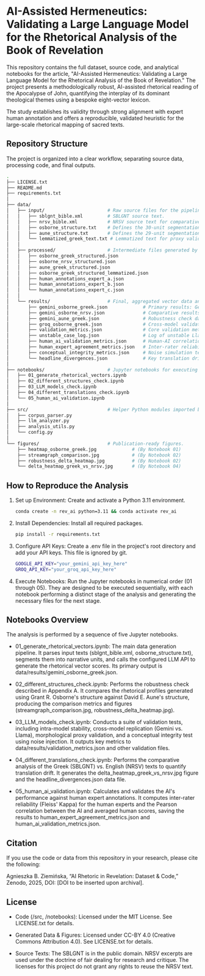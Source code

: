 AI-Assisted Hermeneutics: Validating a Large Language Model for the Rhetorical Analysis of the Book of Revelation
================================================================================

This repository contains the full dataset, source code, and analytical notebooks for the article, "AI-Assisted Hermeneutics: Validating a Large Language Model for the Rhetorical Analysis of the Book of Revelation." The project presents a methodologically robust, AI-assisted rhetorical reading of the Apocalypse of John, quantifying the interplay of its dominant theological themes using a bespoke eight-vector lexicon.

The study establishes its validity through strong alignment with expert human annotation and offers a reproducible, validated heuristic for the large-scale rhetorical mapping of sacred texts.


Repository Structure
--------------------

The project is organized into a clear workflow, separating source data, processing code, and final outputs.

```bash
.
├── LICENSE.txt
├── README.md
├── requirements.txt
│
├── data/
│   ├── input/                       # Raw source files for the pipeline.
│   │   ├── sblgnt_bible.xml         # SBLGNT source text.
│   │   ├── nrsv_bible.xml           # NRSV source text for comparative analysis.
│   │   ├── osborne_structure.txt    # Defines the 30-unit segmentation.
│   │   ├── aune_structure.txt       # Defines the 29-unit segmentation for robustness check.
│   │   └── lemmatized_greek_text.txt # Lemmatized text for proxy validation.
│   │
│   ├── processed/                   # Intermediate files generated by the notebooks.
│   │   ├── osborne_greek_structured.json
│   │   ├── osborne_nrsv_structured.json
│   │   ├── aune_greek_structured.json
│   │   ├── osborne_greek_structured_lemmatized.json
│   │   ├── human_annotations_expert_a.json
│   │   ├── human_annotations_expert_b.json
│   │   └── human_annotations_expert_c.json
│   │
│   └── results/                     # Final, aggregated vector data and metrics.
│       ├── gemini_osborne_greek.json             # Primary results: Gemini on Greek. (By Notebook 01)
│       ├── gemini_osborne_nrsv.json              # Comparative results: Gemini on NRSV. (By Notebook 01)
│       ├── gemini_aune_greek.json                # Robustness check data: Gemini on Aune. (By Notebook 02)
│       ├── groq_osborne_greek.json               # Cross-model validation data: Llama on Greek. (By Notebook 03)
│       ├── validation_metrics.json               # Core validation metrics (stability, cross-model). (By Notebook 03)
│       ├── unstable_case_log.json                # Log of unstable Llama units. (By Notebook 03)
│       ├── human_ai_validation_metrics.json      # Human-AI correlation metrics. (By Notebook 05)
│       ├── human_expert_agreement_metrics.json   # Inter-rater reliability metrics. (By Notebook 05)
│       ├── conceptual_integrity_metrics.json     # Noise simulation test results. (By Notebook 03)
│       └── headline_divergences.json             # Key translation drift results. (By Notebook 04)
│
├── notebooks/                       # Jupyter notebooks for executing the analysis.
│   ├── 01_generate_rhetorical_vectors.ipynb
│   ├── 02_different_structures_check.ipynb
│   ├── 03_LLM_models_check.ipynb
│   ├── 04_different_translations_check.ipynb
│   └── 05_human_ai_validation.ipynb
│
├── src/                             # Helper Python modules imported by the notebooks.
│   ├── corpus_parser.py
│   ├── llm_analyzer.py
│   ├── analysis_utils.py
│   └── config.py
│
└── figures/                         # Publication-ready figures.
    ├── heatmap_osborne_greek.jpg             # (By Notebook 01)
    ├── streamgraph_comparison.jpg            # (By Notebook 02)
    ├── robustness_delta_heatmap.jpg          # (By Notebook 02)
    └── delta_heatmap_greek_vs_nrsv.jpg       # (By Notebook 04)
```

How to Reproduce the Analysis
-----------------------------

1. Set up Environment: Create and activate a Python 3.11 environment.

   ```bash
   conda create -n rev_ai python=3.11 && conda activate rev_ai
   ```

2. Install Dependencies: Install all required packages.
   ```bash
   pip install -r requirements.txt
   ```

4. Configure API Keys: Create a .env file in the project's root directory and add your API keys. This file is ignored by git.
   ```bash
   GOOGLE_API_KEY="your_gemini_api_key_here"
   GROQ_API_KEY="your_groq_api_key_here"
   ```
5. Execute Notebooks: Run the Jupyter notebooks in numerical order (01 through 05). They are designed to be executed sequentially, with each notebook performing a distinct stage of the analysis and generating the necessary files for the next stage.


Notebooks Overview
------------------

The analysis is performed by a sequence of five Jupyter notebooks.

* 01_generate_rhetorical_vectors.ipynb: The main data generation pipeline. It parses input texts (sblgnt_bible.xml, osborne_structure.txt), segments them into narrative units, and calls the configured LLM API to generate the rhetorical vector scores. Its primary output is data/results/gemini_osborne_greek.json.

* 02_different_structures_check.ipynb: Performs the robustness check described in Appendix A. It compares the rhetorical profiles generated using Grant R. Osborne's structure against David E. Aune's structure, producing the comparison metrics and figures (streamgraph_comparison.jpg, robustness_delta_heatmap.jpg).

* 03_LLM_models_check.ipynb: Conducts a suite of validation tests, including intra-model stability, cross-model replication (Gemini vs. Llama), morphological proxy validation, and a conceptual integrity test using noise injection. It outputs key metrics to data/results/validation_metrics.json and other validation files.

* 04_different_translations_check.ipynb: Performs the comparative analysis of the Greek (SBLGNT) vs. English (NRSV) texts to quantify translation drift. It generates the delta_heatmap_greek_vs_nrsv.jpg figure and the headline_divergences.json data file.

* 05_human_ai_validation.ipynb: Calculates and validates the AI's performance against human expert annotations. It computes inter-rater reliability (Fleiss' Kappa) for the human experts and the Pearson correlation between the AI and averaged human scores, saving the results to human_expert_agreement_metrics.json and human_ai_validation_metrics.json.


Citation
--------

If you use the code or data from this repository in your research, please cite the following:

   Agnieszka B. Ziemińska, “AI Rhetoric in Revelation: Dataset & Code,” Zenodo, 2025, DOI: [DOI to be inserted upon archival].


License
-------

* Code (/src, /notebooks): Licensed under the MIT License. See LICENSE.txt for details.

* Generated Data & Figures: Licensed under CC-BY 4.0 (Creative Commons Attribution 4.0). See LICENSE.txt for details.

* Source Texts: The SBLGNT is in the public domain. NRSV excerpts are used under the doctrine of fair dealing for research and critique. The licenses for this project do not grant any rights to reuse the NRSV text.
